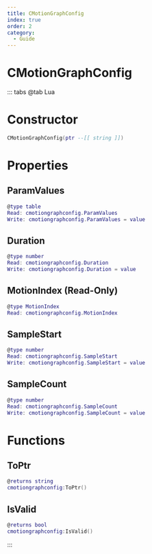 ```yaml
---
title: CMotionGraphConfig
index: true
order: 2
category:
  - Guide
---
```


# CMotionGraphConfig

::: tabs
@tab Lua
# Constructor
```lua
CMotionGraphConfig(ptr --[[ string ]])
```
# Properties
## ParamValues 
```lua
@type table
Read: cmotiongraphconfig.ParamValues
Write: cmotiongraphconfig.ParamValues = value
```
## Duration 
```lua
@type number
Read: cmotiongraphconfig.Duration
Write: cmotiongraphconfig.Duration = value
```
## MotionIndex (Read-Only)
```lua
@type MotionIndex
Read: cmotiongraphconfig.MotionIndex
```
## SampleStart 
```lua
@type number
Read: cmotiongraphconfig.SampleStart
Write: cmotiongraphconfig.SampleStart = value
```
## SampleCount 
```lua
@type number
Read: cmotiongraphconfig.SampleCount
Write: cmotiongraphconfig.SampleCount = value
```
# Functions
## ToPtr
```lua
@returns string
cmotiongraphconfig:ToPtr()
```
## IsValid
```lua
@returns bool
cmotiongraphconfig:IsValid()
```

:::